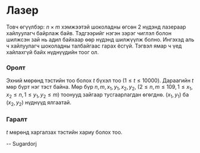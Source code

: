Лазер
=====
Товч ѳгүүлбэр: $n × m$ хэмжээтэй шоколадны ѳгсѳн 2 нүдэнд лазераар
хайлуулагч байрлаж байв. Тэдгээрийг нэгэн зэрэг чиглэл болон шилжсэн зай нь адил
байхаар ѳѳр нүдэнд шилжүүлж болно. Ингэхэд аль ч хайлуулагч шоколадны талбайгаас
гарах ёсгүй. Тэгвэл ямар ч үед хайлахгүй байх нүднүүдийн тоог ол.


### Оролт
Эхний мѳрѳнд тэстийн тоо болох $t$ бүхэл тоо $(1 ≤ t ≤ 10000)$. Дараагийн $t$
мѳр бүрт нэг тэст байна. Мѳр бүр $n, m, x_1, y_1, x_2, y_2$, $(2 ≤ n, m ≤ 109,
1 ≤ x_1, x_2 ≤ n, 1 ≤ y_1, y_2 ≤ m)$ тоонууд зайгаар тусгаарлагдан ѳгѳгднѳ.
$(x_1, y_1)$ ба $(x_2, y_2)$ нүднүүд ялгаатай.


### Гаралт
$t$ мѳрѳнд харгалзах тэстийн хариу болох тоо.

-- Sugardorj
